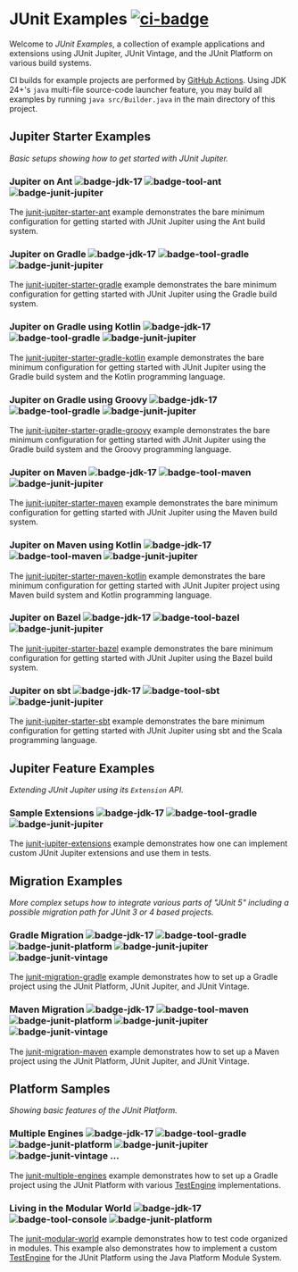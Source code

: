 # JUnit Examples [![ci-badge]][ci-actions]

Welcome to _JUnit Examples_, a collection of example applications and extensions
using JUnit Jupiter, JUnit Vintage, and the JUnit Platform on various build systems.

CI builds for example projects are performed by [GitHub Actions][ci-actions]. Using JDK 24+'s
`java` multi-file source-code launcher feature, you may build all examples by running
`java src/Builder.java` in the main directory of this project.

## Jupiter Starter Examples

_Basic setups showing how to get started with JUnit Jupiter._

### Jupiter on Ant ![badge-jdk-17] ![badge-tool-ant] ![badge-junit-jupiter]

The [junit-jupiter-starter-ant] example demonstrates the bare minimum configuration for
getting started with JUnit Jupiter using the Ant build system.

### Jupiter on Gradle ![badge-jdk-17] ![badge-tool-gradle] ![badge-junit-jupiter]

The [junit-jupiter-starter-gradle] example demonstrates the bare minimum configuration for
getting started with JUnit Jupiter using the Gradle build system.

### Jupiter on Gradle using Kotlin ![badge-jdk-17] ![badge-tool-gradle] ![badge-junit-jupiter]

The [junit-jupiter-starter-gradle-kotlin] example demonstrates the bare minimum
configuration for getting started with JUnit Jupiter using the Gradle build system and the
Kotlin programming language.

### Jupiter on Gradle using Groovy ![badge-jdk-17] ![badge-tool-gradle] ![badge-junit-jupiter]

The [junit-jupiter-starter-gradle-groovy] example demonstrates the bare minimum
configuration for getting started with JUnit Jupiter using the Gradle build system and the
Groovy programming language.

### Jupiter on Maven ![badge-jdk-17] ![badge-tool-maven] ![badge-junit-jupiter]

The [junit-jupiter-starter-maven] example demonstrates the bare minimum configuration for
getting started with JUnit Jupiter using the Maven build system.

### Jupiter on Maven using Kotlin ![badge-jdk-17] ![badge-tool-maven] ![badge-junit-jupiter]

The [junit-jupiter-starter-maven-kotlin] example demonstrates the bare minimum configuration for
getting started with JUnit Jupiter project using Maven build system and Kotlin programming language.

### Jupiter on Bazel ![badge-jdk-17] ![badge-tool-bazel] ![badge-junit-jupiter]

The [junit-jupiter-starter-bazel] example demonstrates the bare minimum configuration for
getting started with JUnit Jupiter using the Bazel build system.

### Jupiter on sbt ![badge-jdk-17] ![badge-tool-sbt] ![badge-junit-jupiter]

The [junit-jupiter-starter-sbt] example demonstrates the bare minimum configuration for
getting started with JUnit Jupiter using sbt and the Scala programming language.

## Jupiter Feature Examples

_Extending JUnit Jupiter using its `Extension` API._

### Sample Extensions ![badge-jdk-17] ![badge-tool-gradle] ![badge-junit-jupiter]

The [junit-jupiter-extensions] example demonstrates how one can implement custom
JUnit Jupiter extensions and use them in tests.


## Migration Examples

_More complex setups how to integrate various parts of "JUnit 5" including a
possible migration path for JUnit 3 or 4 based projects._

### Gradle Migration ![badge-jdk-17] ![badge-tool-gradle] ![badge-junit-platform] ![badge-junit-jupiter] ![badge-junit-vintage]

The [junit-migration-gradle] example demonstrates how to set up a Gradle project
using the JUnit Platform, JUnit Jupiter, and JUnit Vintage.

### Maven Migration ![badge-jdk-17] ![badge-tool-maven] ![badge-junit-platform] ![badge-junit-jupiter] ![badge-junit-vintage]

The [junit-migration-maven] example demonstrates how to set up a Maven project
using the JUnit Platform, JUnit Jupiter, and JUnit Vintage.


## Platform Samples
_Showing basic features of the JUnit Platform._

### Multiple Engines ![badge-jdk-17] ![badge-tool-gradle] ![badge-junit-platform] ![badge-junit-jupiter] ![badge-junit-vintage] ...

The [junit-multiple-engines] example demonstrates how to set up a Gradle project
using the JUnit Platform with various [TestEngine][guide-custom-engine] implementations.

### Living in the Modular World ![badge-jdk-17] ![badge-tool-console] ![badge-junit-platform]

The [junit-modular-world] example demonstrates how to test code organized in modules.
This example also demonstrates how to implement a custom [TestEngine][guide-custom-engine]
for the JUnit Platform using the Java Platform Module System.

[junit-jupiter-extensions]: junit-jupiter-extensions
[junit-jupiter-starter-ant]: junit-jupiter-starter-ant
[junit-jupiter-starter-gradle]: junit-jupiter-starter-gradle
[junit-jupiter-starter-gradle-groovy]: junit-jupiter-starter-gradle-groovy
[junit-jupiter-starter-gradle-kotlin]: junit-jupiter-starter-gradle-kotlin
[junit-jupiter-starter-maven]: junit-jupiter-starter-maven
[junit-jupiter-starter-maven-kotlin]: junit-jupiter-starter-maven-kotlin
[junit-jupiter-starter-bazel]: junit-jupiter-starter-bazel
[junit-jupiter-starter-sbt]: junit-jupiter-starter-sbt
[junit-migration-gradle]: junit-migration-gradle
[junit-migration-maven]: junit-migration-maven
[junit-multiple-engines]: junit-multiple-engines
[junit-modular-world]: junit-modular-world

[badge-jdk-17]: https://img.shields.io/badge/jdk-17-orange.svg "JDK-17"
[badge-tool-ant]: https://img.shields.io/badge/tool-ant-aa167e.svg "Ant"
[badge-tool-gradle]: https://img.shields.io/badge/tool-gradle-209bc4.svg "Gradle wrapper included"
[badge-tool-maven]: https://img.shields.io/badge/tool-maven-0440af.svg "Maven wrapper included"
[badge-tool-bazel]: https://img.shields.io/badge/tool-bazel-43a047.svg "Bazel"
[badge-tool-sbt]: https://img.shields.io/badge/tool-sbt-4A34BC.svg "SBT"
[badge-tool-console]: https://img.shields.io/badge/tool-console-022077.svg "Command line tools"
[badge-junit-platform]: https://img.shields.io/badge/junit-platform-brightgreen.svg "JUnit Platform"
[badge-junit-jupiter]: https://img.shields.io/badge/junit-jupiter-green.svg "JUnit Jupiter Engine"
[badge-junit-vintage]: https://img.shields.io/badge/junit-vintage-yellowgreen.svg "JUnit Vintage Engine"

[ci-badge]:https://github.com/junit-team/junit-examples/workflows/Build%20all%20examples/badge.svg "CI build status"
[ci-actions]: https://github.com/junit-team/junit-examples/actions

[guide-custom-engine]: https://docs.junit.org/current/user-guide/#launcher-api-engines-custom "Plugging in Your Own Test Engine"



